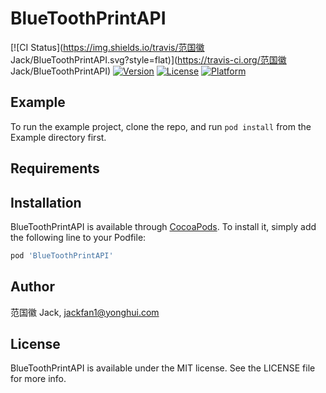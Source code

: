 # BlueToothPrintAPI

[![CI Status](https://img.shields.io/travis/范国徽 Jack/BlueToothPrintAPI.svg?style=flat)](https://travis-ci.org/范国徽 Jack/BlueToothPrintAPI)
[![Version](https://img.shields.io/cocoapods/v/BlueToothPrintAPI.svg?style=flat)](https://cocoapods.org/pods/BlueToothPrintAPI)
[![License](https://img.shields.io/cocoapods/l/BlueToothPrintAPI.svg?style=flat)](https://cocoapods.org/pods/BlueToothPrintAPI)
[![Platform](https://img.shields.io/cocoapods/p/BlueToothPrintAPI.svg?style=flat)](https://cocoapods.org/pods/BlueToothPrintAPI)

## Example

To run the example project, clone the repo, and run `pod install` from the Example directory first.

## Requirements

## Installation

BlueToothPrintAPI is available through [CocoaPods](https://cocoapods.org). To install
it, simply add the following line to your Podfile:

```ruby
pod 'BlueToothPrintAPI'
```

## Author

范国徽 Jack, jackfan1@yonghui.com

## License

BlueToothPrintAPI is available under the MIT license. See the LICENSE file for more info.

